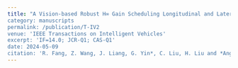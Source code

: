```yaml
---
title: "A Vision-based Robust H∞ Gain Scheduling Longitudinal and Lateral Following Controller for Autonomous Vehicles on Urban Curved Roads
category: manuscripts
permalink: /publication/T-IV2
venue: 'IEEE Transactions on Intelligent Vehicles'
excerpt: 'IF=14.0; JCR-Q1; CAS-Q1'
date: 2024-05-09
citation: 'R. Fang, Z. Wang, J. Liang, G. Yin*, C. Liu, H. Liu and *Ang. Li*, "A Vision-based Robust H∞ Gain Scheduling Longitudinal and Lateral Following Controller for Autonomous Vehicles on Urban Curved Roads," in IEEE Transactions on Intelligent Vehicles, doi: 10.1109/TIV.2024.3398739.'
---
```



